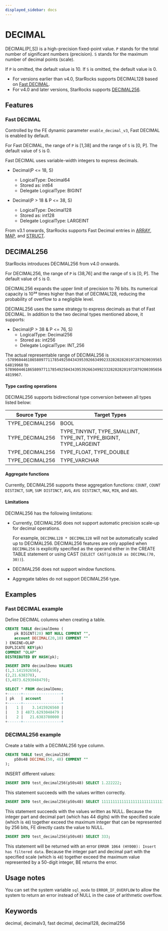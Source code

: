 ```yaml
---
displayed_sidebar: docs
---
```


# DECIMAL

DECIMAL(P[,S]) is a high-precision fixed-point value. `P` stands for the total number of significant numbers (precision). `S` stands for the maximum number of decimal points (scale).

If `P` is omitted, the default value is 10. If `S` is omitted, the default value is 0.

- For versions earlier than v4.0, StarRocks supports DECIMAL128 based on [Fast DECIMAL](#fast-decimal).
- For v4.0 and later versions, StarRocks supports [DECIMAL256](#decimal256).

## Features

### Fast DECIMAL

Controlled by the FE dynamic parameter `enable_decimal_v3`, Fast DECIMAL is enabled by default.

For Fast DECIMAL, the range of `P` is [1,38] and the range of `S` is [0, P]. The default value of `S` is 0.

Fast DECIMAL uses variable-width integers to express decimals.

- Decimal(P <= 18, S)
  - LogicalType: Decimal64
  - Stored as: int64
  - Delegate LogicalType: BIGINT

- Decimal(P > 18 & P <= 38, S)
  - LogicalType: Decimal128
  - Stored as: int128
  - Delegate LogicalType: LARGEINT

From v3.1 onwards, StarRocks supports Fast Decimal entries in [ARRAY](../semi_structured/Array.md), [MAP](../semi_structured/Map.md), and [STRUCT](../semi_structured/STRUCT.md).

## DECIMAL256

StarRocks introduces DECIMAL256 from v4.0 onwards.

For DECIMAL256, the range of `P` is (38,76] and the range of `S` is [0, P]. The default value of `S` is 0.

DECIMAL256 expands the upper limit of precision to 76 bits. Its numerical capacity is 10³⁸ times higher than that of DECIMAL128, reducing the probability of overflow to a negligible level.

DECIMAL256 uses the same strategy to express decimals as that of Fast DECIMAL. In addition to the two decimal types mentioned above, it supports:

- Decimal(P > 38 & P <= 76, S)
  - LogicalType: Decimal256
  - Stored as: int256
  - Delegate LogicalType: INT_256

The actual representable range of DECIMAL256 is `-57896044618658097711785492504343953926634992332820282019728792003956564819968` to `57896044618658097711785492504343953926634992332820282019728792003956564819967`.

#### Type casting operations

DECIMAL256 supports bidirectional type conversion between all types listed below:

| Source Type     | Target Types                                                      |
| --------------- | ----------------------------------------------------------------- |
| TYPE_DECIMAL256 | BOOL                                                              |
| TYPE_DECIMAL256 | TYPE_TINYINT, TYPE_SMALLINT, TYPE_INT, TYPE_BIGINT, TYPE_LARGEINT |
| TYPE_DECIMAL256 | TYPE_FLOAT, TYPE_DOUBLE                                           |
| TYPE_DECIMAL256 | TYPE_VARCHAR                                                      |

#### Aggregate functions

Currently, DECIMAL256 supports these aggregation functions: `COUNT`, `COUNT DISTINCT`, `SUM`, `SUM DISTINCT`, `AVG`, `AVG DISTINCT`, `MAX`, `MIN`, and `ABS`.

#### Limitations

DECIMAL256 has the following limitations:

- Currently, DECIMAL256 does not support automatic precision scale-up for decimal operations.

  For example, `DECIMAL128 * DECIMAL128` will not be automatically scaled up to DECIMAL256. DECIMAL256 features are only applied when `DECIMAL256` is explicitly specified as the operand either in the CREATE TABLE statement or using CAST (`SELECT CAST(p38s10 as DECIMAL(70, 30))`).

- DECIMAL256 does not support window functions.

- Aggregate tables do not support DECIMAL256 type.

## Examples

### Fast DECIMAL example

Define DECIMAL columns when creating a table.

```SQL
CREATE TABLE decimalDemo (
    pk BIGINT(20) NOT NULL COMMENT "",
    account DECIMAL(20,10) COMMENT ""
) ENGINE=OLAP 
DUPLICATE KEY(pk)
COMMENT "OLAP"
DISTRIBUTED BY HASH(pk);

INSERT INTO decimalDemo VALUES
(1,3.141592656),
(2,21.638378),
(3,4873.6293048479);

SELECT * FROM decimalDemo;
+------+-----------------+
| pk   | account         |
+------+-----------------+
|    1 |    3.1415926560 |
|    3 | 4873.6293048479 |
|    2 |   21.6383780000 |
+------+-----------------+
```

### DECIMAL256 example

Create a table with a DECIMAL256 type column.

```SQL
CREATE TABLE test_decimal256(
    p50s48 DECIMAL(50, 48) COMMENT ""
);
```

INSERT different values:

```SQL
INSERT INTO test_decimal256(p50s48) SELECT 1.222222;
```

This statement succeeds with the values written correctly.

```SQL
INSERT INTO test_decimal256(p50s48) SELECT 11111111111111111111111111111111111111111111.222222;
```

This statement succeeds with the values written as NULL. Because the integer part and decimal part (which has 44 digits) with the specified scale (which is `48`) together exceed the maximum integer that can be represented by 256 bits, FE directly casts the value to NULL.

```SQL
INSERT INTO test_decimal256(p50s48) SELECT 333;
```

This statement will be returned with an error `ERROR 1064 (HY000): Insert has filtered data`. Because the integer part and decimal part with the specified scale (which is `48`) together exceed the maximum value represented by a 50-digit integer, BE returns the error.

## Usage notes

You can set the system variable `sql_mode` to `ERROR_IF_OVERFLOW` to allow the system to return an error instead of NULL in the case of arithmetic overflow.

## Keywords

decimal, decimalv3, fast decimal, decimal128, decimal256
